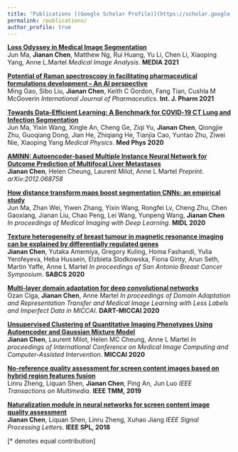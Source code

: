 ```yaml
---
title: "Publications [(Google Scholar Profile)](https://scholar.google.ca/citations?user=B9tp488AAAAJ&hl=en)"
permalink: /publications/
author_profile: true
---
```

<b>[Loss Odyssey in Medical Image Segmentation](https://www.sciencedirect.com/science/article/abs/pii/S0378517321001381)  </b><br>
Jun Ma, <b>Jianan Chen</b>, Matthew Ng, Rui Huang, Yu Li, Chen Li, Xiaoping Yang, Anne L.Martel
<i>Medical Image Analysis</i>. <b>MEDIA 2021</b> 

<b>[Potential of Raman spectroscopy in facilitating pharmaceutical formulations development – An AI perspective](https://www.sciencedirect.com/science/article/abs/pii/S0378517321001381)  </b><br>
Ming Gao, Sibo Liu, <b>Jianan Chen</b>, Keith C Gordon, Fang Tian, Cushla M McGoverin
<i>International Journal of Pharmaceutics</i>. <b>Int. J. Pharm 2021</b> 

<b>[Towards Data‐Efficient Learning: A Benchmark for COVID‐19 CT Lung and Infection Segmentation](https://aapm.onlinelibrary.wiley.com/doi/full/10.1002/mp.14676)</b> <br>
Jun Ma, Yixin Wang, Xingle An, Cheng Ge, Ziqi Yu, <b>Jianan Chen</b>, Qiongjie Zhu, Guoqiang Dong, Jian He, Zhiqiang He, Tianjia Cao, Yuntao Zhu, Ziwei Nie, Xiaoping Yang
<i>Medical Physics</i>. <b>Med Phys 2020</b> 

<b>[AMINN: Autoencoder-based Multiple Instance Neural Network for Outcome Prediction of Multifocal Liver Metastases](https://arxiv.org/abs/2012.06875)  </b><br>
<b>Jianan Chen</b>, Helen Cheung, Laurent Milot, Anne L Martel
<i>Preprint. arXiv:2012.068758</i>

<b>[How distance transform maps boost segmentation CNNs: an empirical study](http://proceedings.mlr.press/v121/ma20b/ma20b.pdf)</b> <br>
Jun Ma, Zhan Wei, Yiwen Zhang, Yixin Wang, Rongfei Lv, Cheng Zhu, Chen Gaoxiang, Jianan Liu, Chao Peng, Lei Wang, Yunpeng Wang, <b>Jianan Chen</b>
<i>In proceedings of Medical Imaging with Deep Learning</i>. <b>MIDL 2020</b>

<b>[Texture heterogeneity of breast tumour in magnetic resonance imaging can be explained by differentially regulated genes](https://cancerres.aacrjournals.org/content/80/4_Supplement/P6-10-12)</b> <br>
<b>Jianan Chen</b>, Yutaka Amemiya, Gregory Kuling, Homa Fashandi, Yulia Yerofeyeva, Heba Hussein, Elzbieta Slodkowska, Fiona Ginty, Arun Seth, Martin Yaffe, Anne L Martel
<i>In proceedings of San Antonio Breast Cancer Symposium</i>. <b>SABCS 2020</b>

<b>[Multi-layer domain adaptation for deep convolutional networks](https://arxiv.org/pdf/1909.02620.pdf)</b> <br>
Ozan Ciga, <b>Jianan Chen</b>, Anne Martel
<i>In proceedings of Domain Adaptation and Representation Transfer and Medical Image Learning with Less Labels and Imperfect Data in MICCAI</i>. <b>DART-MICCAI 2020</b>

<b>[Unsupervised Clustering of Quantitative Imaging Phenotypes Using Autoencoder and Gaussian Mixture Model](https://arxiv.org/pdf/1909.02953.pdf)</b> <br>
<b>Jianan Chen</b>, Laurent Milot, Helen MC Cheung, Anne L Martel
<i>In proceedings of International Conference on Medical Image Computing and Computer-Assisted Intervention</i>. <b>MICCAI 2020</b>

<b>[No-reference quality assessment for screen content images based on hybrid region features fusion](https://ieeexplore.ieee.org/abstract/document/8624366)</b> <br>
Linru Zheng, Liquan Shen, <b>Jianan Chen</b>, Ping An, Jun Luo
<i>IEEE Transactions on Multimedia</i>. <b>IEEE TMM, 2019</b>

<b>[Naturalization module in neural networks for screen content image quality assessment](https://www.researchgate.net/profile/Jiang_Xuhao2/publication/327810961_Naturalization_Module_in_Neural_Networks_for_Screen_Content_Image_Quality_Assessment/links/5f6854bba6fdcc008631d9f5/Naturalization-Module-in-Neural-Networks-for-Screen-Content-Image-Quality-Assessment.pdf)</b> <br>
<b>Jianan Chen</b>, Liquan Shen, Linru Zheng, Xuhao Jiang
<i>IEEE Signal Processing Letters</i>. <b>IEEE SPL, 2018</b>
<!-- <br>
<br>
<b>[Towards Data‐Efficient Learning: A Benchmark for COVID‐19 CT Lung and Infection Segmentation]()</b> <br>
<b>[Autoregressive Score Matching](http://lantaoyu.com/publications/ARSM)</b> <br> 
Chenlin Meng, <b>Lantao Yu</b>, Yang Song, Jiaming Song, and Stefano Ermon.
<i>The 34th Conference on Neural Information Processing Systems</i>. <b>NeurIPS 2020</b>. 
<b>[MOPO: Model-based Offline Policy Optimization](http://lantaoyu.com/publications/MOPO)</b> <br> 
Tianhe Yu\*, Garrett Thomas\*, <b>Lantao Yu</b>, Stefano Ermon, James Zou, Sergey Levine, Chelsea Finn, Tengyu Ma.
<i>The 34th Conference on Neural Information Processing Systems</i>. <b>NeurIPS 2020</b>.
<b>[Training Deep Energy-Based Models with f-Divergence Minimization](http://lantaoyu.com/publications/fEBM)</b> <br> 
<b>Lantao Yu</b>, Yang Song, Jiaming Song, Stefano Ermon.
<i>The 37th International Conference on Machine Learning</i>. <b>ICML 2020</b>.
<b>[Improving Unsupervised Domain Adaptation with Variational Information Bottleneck](http://lantaoyu.com/publications/VBDA)</b> <br> 
Yuxuan Song, <b>Lantao Yu</b>, Zhangjie Cao, Zhiming Zhou, Jian Shen, Shuo Shao, Weinan Zhang, Yong Yu.
<i>The 24th European Conference on Artificial Intelligence</i>. <b>ECAI 2020</b>.
<b>[Improving Maximum Likelihood Training for Text Generation with Density Ratio Estimation](http://lantaoyu.com/publications/TextDR)</b> <br> 
Yuxuan Song, Ning Miao, Hao Zhou, <b>Lantao Yu</b>, Mingxuan Wang, Lei Li.
<i>The 23rd International Conference on Artificial Intelligence and Statistics</i>. <b>AISTATS 2020</b>.
<b>[Infomax Neural Joint Source-Channel Coding via Adversarial Bit Flip](http://lantaoyu.com/publications/IABF)</b> <br> 
Yuxuan Song, Minkai Xu, <b>Lantao Yu</b>, Hao Zhou, Shuo Shao, Yong Yu.
<i>The 34th AAAI Conference on Artificial Intelligence</i>. <b>AAAI 2020</b>.
<b>[Meta-Inverse Reinforcement Learning with Probabilistic Context Variables](http://lantaoyu.com/publications/MetaIRL)</b> <br> 
<b>Lantao Yu</b>\*, Tianhe Yu\*, Chelsea Finn, Stefano Ermon.
<i>The 33rd Conference on Neural Information Processing Systems</i>. <b>NeurIPS 2019</b>.
<b>[Multi-Agent Adversarial Inverse Reinforcement Learning](http://lantaoyu.com/publications/MAAIRL)</b> <br> 
<b>Lantao Yu</b>, Jiaming Song, Stefano Ermon.
<i>The 36th International Conference on Machine Learning</i>. <b>ICML 2019</b>. <b><span style="color:red">(Long Oral)</span></b>
<b>[CoT: Cooperative Training for Generative Modeling of Discrete Data](http://lantaoyu.com/publications/CoT)</b> <br>
Sidi Lu, <b>Lantao Yu</b>, Siyuan Feng, Yaoming Zhu, Weinan Zhang, Yong Yu.
<i>The 36th International Conference on Machine Learning</i>. <b>ICML 2019</b>.
<b>[Lipschitz Generative Adversarial Nets](http://lantaoyu.com/publications/LGAN)</b> <br>
Zhiming Zhou, Jiadong Liang, Yuxuan Song, <b>Lantao Yu</b>, Hongwei Wang, Weinan Zhang, Yong Yu, Zhihua Zhang. <i>The 36th International Conference on Machine Learning</i>. <b>ICML 2019</b>.
<b>[Deep Reinforcement Learning for Green Security Games with Real-Time Information](http://lantaoyu.com/publications/RLSGAAAI19)</b><br>
Yufei Wang, Zheyuan Ryan Shi, <b>Lantao Yu</b>, Yi Wu, Rohit Singh, Lucas Joppa, Fei Fang.
<i>The Thirty-Third AAAI Conference on Artificial Intelligence.</i> <b>AAAI 2019</b>.
<b>[Understanding the Effectiveness of Lipschitz-Continuity in Generative Adversarial Nets](http://lantaoyu.com/publications/GanGradient)</b> <br>
Zhiming Zhou, Yuxuan Song, <b>Lantao Yu</b>, Hongwei Wang, Zhihua Zhang, Weinan Zhang, Yong Yu.
<i>ArXiv 2018.</i>
<b>[A Study of AI Population Dynamics with Million-agent Reinforcement Learning](http://lantaoyu.com/publications/MA)</b><br>
Yaodong Yang\*, <b>Lantao Yu</b>\*, Yiwei Bai\*, Jun Wang, Weinan Zhang, Ying Wen, Yong Yu. <i>The 17th International Conference on Autonomous Agents and Multi-Agent Systems.</i> <b>AAMAS 2018</b>.
<b>[Exploiting Real-World Data and Human Knowledge for Predicting Wildlife Poaching](http://lantaoyu.com/publications/COMPASS18)</b><br>
Swaminathan Gurumurthy, <b>Lantao Yu</b>, Chenyan Zhang, Yongchao Jin, Weiping Li, Xiaodong Zhang, Fei Fang. <i>ACM SIGCAS Conference on Computing and Sustainable Societies.</i> <b>COMPASS 2018</b>.
<b>[Deep Reinforcement Learning for Green Security Game with Online Information](http://lantaoyu.com/publications/RLSG)</b><br>
<b>Lantao Yu</b>, Yi Wu, Rohit Singh, Lucas Joppa and Fei Fang. <i>AAAI-18 Artificial Intelligence for Imperfect-Information Games Workshop.</i>
<b>[IRGAN: A Minimax Game for Unifying Generative and Discriminative Information Retrieval Models](http://lantaoyu.com/publications/IRGAN)</b><br>
Jun Wang, <b>Lantao Yu</b>, Weinan Zhang, Yu Gong, Yinghui Xu, Benyou Wang, Peng Zhang and Dell Zhang.
<i>The 40th International ACM SIGIR Conference on Research and Development in Information Retrieval.</i> <b>SIGIR 2017</b>. <b><span style="color:red">(Best Paper Award Honorable Mention)</span></b>
<b>[A Dynamic Attention Deep Model for Article Recommendation by Learning Human Editors’ Demonstration](http://lantaoyu.com/publications/DADM)</b><br>
Xuejian Wang\*, <b>Lantao Yu</b>\*, Kan Ren, Guanyu Tao, Weinan Zhang, Yong Yu, Jun Wang.
<i>The 23rd SIGKDD Conference on Knowledge Discovery and Data Mining.</i> <b>KDD 2017</b>.
<b>[SeqGAN: Sequence Generative Adversarial Nets with Policy Gradient](http://lantaoyu.com/publications/SeqGAN)</b> <br>
<b>Lantao Yu</b>, Weinan Zhang, Jun Wang, and Yong Yu.
<i>The 31st AAAI conference on Artificial Intelligence</i>. <b>AAAI 2017</b>.
-->



[\* denotes equal contribution]
